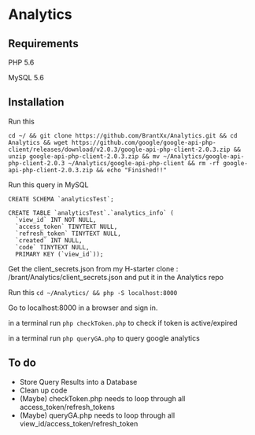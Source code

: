 # Analytics

## Requirements
PHP 5.6

MySQL 5.6

## Installation
Run this

``` cd ~/ && git clone https://github.com/BrantXx/Analytics.git && cd Analytics && wget https://github.com/google/google-api-php-client/releases/download/v2.0.3/google-api-php-client-2.0.3.zip && unzip google-api-php-client-2.0.3.zip && mv ~/Analytics/google-api-php-client-2.0.3 ~/Analytics/google-api-php-client && rm -rf google-api-php-client-2.0.3.zip && echo "Finished!!" ```

Run this query in MySQL
```
CREATE SCHEMA `analyticsTest`;

CREATE TABLE `analyticsTest`.`analytics_info` (
  `view_id` INT NOT NULL,
  `access_token` TINYTEXT NULL,
  `refresh_token` TINYTEXT NULL,
  `created` INT NULL,
  `code` TINYTEXT NULL,
  PRIMARY KEY (`view_id`));
```

Get the client_secrets.json from my H-starter clone : /brant/Analytics/client_secrets.json and put it in the Analytics repo

Run this ``` cd ~/Analytics/ && php -S localhost:8000 ```

Go to localhost:8000 in a browser and sign in.

in a terminal run ```php checkToken.php``` to check if token is active/expired

in a terminal run ```php queryGA.php``` to query google analytics

## To do
- Store Query Results into a Database
- Clean up code
- (Maybe) checkToken.php needs to loop through all access_token/refresh_tokens
- (Maybe) queryGA.php needs to loop through all view_id/access_token/refresh_token 
